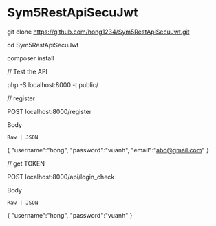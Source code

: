 # Sym5RestApiSecuJwt
git clone https://github.com/hong1234/Sym5RestApiSecuJwt.git

cd Sym5RestApiSecuJwt

composer install



// Test the API

php -S localhost:8000 -t public/

// register

POST localhost:8000/register

Body
 
    Raw | JSON

{
    "username":"hong",
    "password":"vuanh",
    "email":"abc@gmail.com"
}

// get TOKEN

POST localhost:8000/api/login_check

Body
 
    Raw | JSON

{
    "username":"hong",
    "password":"vuanh"
}

